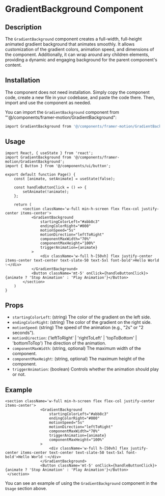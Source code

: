 # GradientBackground Component

## Description

The `GradientBackground` component creates a full-width, full-height animated gradient background that animates smoothly. It allows customization of the gradient colors, animation speed, and dimensions of the component. Additionally, it can wrap around any children elements, providing a dynamic and engaging background for the parent component's content.

## Installation

The component does not need installation. Simply copy the component code, create a new file in your codebase, and paste the code there. Then, import and use the component as needed.

You can import the `GradientBackground` component from "'@/components/framer-motion/GradientBackground":

```bash
import GradientBackground from '@/components/framer-motion/GradientBackground';
```

## Usage

```tsx
import React, { useState } from 'react';
import GradientBackground from '@/components/framer-motion/GradientBackground';
import { Button } from '@/components/ui/button';

export default function Page() {
    const [animate, setAnimate] = useState(false);

    const handleButtonClick = () => {
        setAnimate(!animate);
    };

    return (
        <section className='w-full min-h-screen flex flex-col justify-center items-center'>
            <GradientBackground
                startingColorLeft="#abb8c3"
                endingColorRight="#000"
                motionSpeed="5s"
                motionDirection="leftToRight"
                componentMaxWidth="70%"
                componentMaxHeight="100%"
                triggerAnimation={animate}
            >
                <div className='w-full h-[50vh] flex justify-center items-center text-center text-slate-50 text-5xl font-bold'>Hello World ✨</div>
            </GradientBackground>
            <Button className='mt-5' onClick={handleButtonClick}>{animate ? 'Stop Animation' : 'Play Animation'}</Button>
        </section>
    )
}
```

## Props

- `startingColorLeft`: (string) The color of the gradient on the left side.
- `endingColorRight`: (string) The color of the gradient on the right side.
- `motionSpeed`: (string) The speed of the animation (e.g., "2s" or "2 seconds").
- `motionDirection`: ('leftToRight' | 'rightToLeft' | 'topToBottom' | 'bottomToTop') The direction of the animation.
- `componentMaxWidth`: (string, optional) The maximum width of the component.
- `componentMaxHeight`: (string, optional) The maximum height of the component.
- `triggerAnimation`: (boolean) Controls whether the animation should play or not.

## Example

```
<section className='w-full min-h-screen flex flex-col justify-center items-center'>
                <GradientBackground
                    startingColorLeft="#abb8c3"
                    endingColorRight="#000"
                    motionSpeed="5s"
                    motionDirection="leftToRight"
                    componentMaxWidth="70%"
                    triggerAnimation={animate}
                    componentMaxHeight="100%"
                >
                    <div className='w-full h-[50vh] flex justify-center items-center text-center text-slate-50 text-5xl font-bold'>Hello World ✨</div>
                </GradientBackground>
                <Button className='mt-5' onClick={handleButtonClick}>{animate ? 'Stop Animation' : 'Play Animation'}</Button>
 </section>

```

You can see an example of using the `GradientBackground` component in the `Usage` section above.
